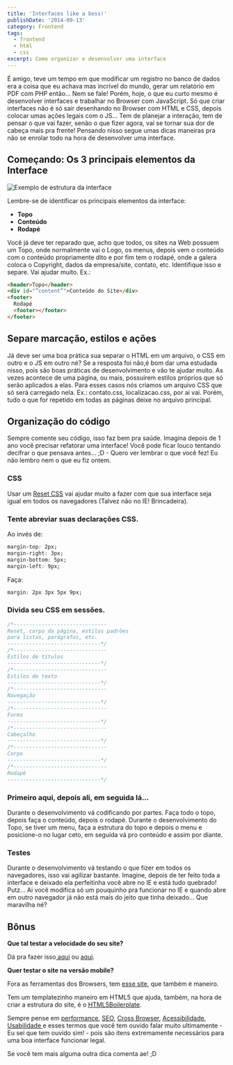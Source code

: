 ```yaml
---
title: 'Interfaces like a boss!'
publishDate: '2014-09-13'
category: Frontend
tags:
  - frontend
  - html
  - css
excerpt: Como organizar e desenvolver uma interface
---
```


É amigo, teve um tempo em que modificar um registro no banco de dados era a coisa que eu achava mas incrível do mundo, gerar um relatório em PDF com PHP então... Nem se fale! Porém, hoje, o que eu curto mesmo é desenvolver interfaces e trabalhar no Browser com JavaScript. Só que criar interfaces não é só sair desenhando no Browser com HTML e CSS, depois colocar umas ações legais com o JS... Tem de planejar a interação, tem de pensar o que vai fazer, senão o que fizer agora, vai se tornar sua dor de cabeça mais pra frente! Pensando nisso segue umas dicas maneiras pra não se enrolar todo na hora de desenvolver uma interface.

## <a name='Comeando:Os3principaiselementosdaInterface'></a>Começando: Os 3 principais elementos da Interface

![Exemplo de estrutura da interface](~/assets/images/posts/estrutura.png)

Lembre-se de identificar os principais elementos da interface:

- **Topo**
- **Conteúdo**
- **Rodapé**

Você já deve ter reparado que, acho que todos, os sites na Web possuem um Topo, onde normalmente vai o Logo, os menus, depois vem o conteúdo com o conteúdo propriamente dito e por fim tem o rodapé, onde a galera coloca o Copyright, dados da empresa/site, contato, etc.
Identifique isso e separe. Vai ajudar muito.
Ex.:

```html
<header>Topo</header>
<div id="”content”">Conteúdo do Site</div>
<footer>
  Rodapé
  <footer></footer>
</footer>
```

## <a name='Separemarcaoestiloseaes'></a>Separe marcação, estilos e ações

Já deve ser uma boa prática sua separar o HTML em um arquivo, o CSS em outro e o JS em outro né?
Se a resposta foi não,é bom dar uma estudada nisso, pois são boas práticas de desenvolvimento e vão te ajudar muito.
As vezes acontece de uma página, ou mais, possuírem estilos próprios que só serão aplicados a elas. Para esses casos nós criamos um arquivo CSS que só será carregado nela. Ex.: contato.css, localizacao.css, por ai vai. Porém, tudo o que for repetido em todas as páginas deixe no arquivo principal.

## <a name='Organizaodocdigo'></a>**Organização do código**

Sempre comente seu código, isso faz bem pra saúde. Imagina depois de 1 ano você precisar refatorar uma interface! Você pode ficar louco tentando decifrar o que pensava antes... ;D - Quero ver lembrar o que você fez! Eu não lembro nem o que eu fiz ontem.

### <a name='CSS'></a>CSS

Usar um [Reset CSS](/posts/css-reset-de-varias-maneiras) vai ajudar muito a fazer com que sua interface seja igual em todos os navegadores (Talvez não no IE! Brincadeira).

### <a name='TenteabreviarsuasdeclaraesCSS.'></a>Tente abreviar suas declarações CSS.

Ao invés de:

```css
margin-top: 2px;
margin-right: 3px;
margin-bottom: 5px;
margin-left: 9px;
```

Faça:

```css
margin: 2px 3px 5px 9px;
```

### <a name='DividaseuCSSemsesses.'></a>Divida seu CSS em sessões.

```css
/*------------------------------
Reset, corpo da página, estilos padrões
para listas, parágrafos, etc.
------------------------------*/
/*------------------------------
Estilos de títulos
------------------------------*/
/*------------------------------
Estilos de texto
------------------------------*/
/*------------------------------
Navegação
------------------------------*/
/*------------------------------
Forms
------------------------------*/
/*------------------------------
Cabeçalho
------------------------------*/
/*------------------------------
Corpo
------------------------------*/
/*------------------------------
Rodapé
------------------------------*/
```

### <a name='Primeiroaquidepoisaliemseguidal...'></a>Primeiro aqui, depois ali, em seguida lá...

Durante o desenvolvimento vá codificando por partes. Faça todo o topo, depois faça o conteúdo, depois o rodapé. Durante o desenvolvimento do Topo, se tiver um menu, faça a estrutura do topo e depois o menu e posicione-o no lugar ceto, em seguida vá pro conteúdo e assim por diante.

### <a name='Testes'></a>Testes

Durante o desenvolvimento vá testando o que fizer em todos os navegadores, isso vai agilizar bastante. Imagine, depois de ter feito toda a interface e deixado ela perfeitinha você abre no IE e está tudo quebrado! Putz...
Ai você modifica só um pouquinho pra funcionar no IE e quando abre em outro navegador já não está mais do jeito que tinha deixado... Que maravilha né?

## <a name='Bnus'></a>Bônus

**Que tal testar a velocidade do seu site?**

Dá pra fazer isso[ aqui](https://www.webpagetest.org/ 'Web page test') ou [aqui](https://developers.google.com/speed/pagespeed/insights/ 'Page Speed Google').

**Quer testar o site na versão mobile?**

Fora as ferramentas dos Browsers, tem [esse site](https://quirktools.com/screenfly/ 'Screenfly'), que também é maneiro.

Tem um templatezinho maneiro em HTML5 que ajuda, também, na hora de criar a estrutura do site, é o [HTML5Boilerplate](https://html5boilerplate.com/ 'html5boilerplate').

Sempre pense em [performance](https://browserdiet.com/pt/ 'Browser Diet'), [SEO](https://moz.com/learn/seo/on-page-factors 'SEO'), [Cross Browser](https://pt.wikipedia.org/wiki/Cross-browser 'Cross-browser'), [Acessibilidade](https://tableless.com.br/como-tornar-seu-website-acessivel/ 'Acessibilidade'), [Usabilidade ](https://viverdeblog.com/18-problemas-usabilidade/ 'Usabilidade')e esses termos que você tem ouvido falar muito ultimamente - Eu sei que tem ouvido sim! - pois são itens extremamente necessários para uma boa interface funcionar legal.

Se você tem mais alguma outra dica comenta ae! ;D
